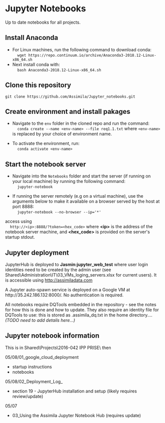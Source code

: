 # Jupyter Notebooks #
Up to date notebooks for all projects.

## Install Anaconda ##
- For Linux machines, run the following command to download conda:\
&nbsp;&nbsp;&nbsp;&nbsp;``` wget https://repo.continuum.io/archive/Anaconda3-2018.12-Linux-x86_64.sh ```
- Next install conda with:\
&nbsp;&nbsp;&nbsp;&nbsp;``` bash Anaconda3-2018.12-Linux-x86_64.sh ```

## Clone this repository ##
	git clone https://github.com/Assimila/Jupyter_notebooks.git 

## Create environment and install pakages ##
- Navigate to the ```env``` folder in the cloned repo and run the command:\
&nbsp;&nbsp;&nbsp;&nbsp;```conda create --name <env-name> --file req1.1.txt```
where ```<env-name>``` is replaced by your choice of environment name.

- To activate the environment, run:\
&nbsp;&nbsp;&nbsp;&nbsp;```conda activate <env-name> ```

## Start the notebook server ##
- Navigate into the ```Notebooks``` folder and start the server (if running on your local machine) by running the following command:\
&nbsp;&nbsp;&nbsp;&nbsp;```jupyter-notebook```
  
- If running the server remotely (e.g on a virtual machine), use the arguments below to make it available on a browser served by the host at port 8888:\
&nbsp;&nbsp;&nbsp;&nbsp;```jupyter-notebook --no-browser --ip='*' ```

access using\
&nbsp;&nbsp;&nbsp;&nbsp;```http://<ip>:8888/?token=<hex_code>```
where __\<ip>__ is the address of the notebook server machine, and __<hex_code>__ is provided on the server's startup stdout.

## Jupyter deployment ##
JupyterHub is deployed to **Jasmin:jupyter_web_test** where user login identities need to be created by the admin user (see Shared\Administration\IT\03_VMs_loging_servers.xlsx for current users). It is accessible using http://assimiladata.com
<p>A Jupyter auto-spawn service is deployed on a Google VM at http://35.242.186.132:8000/. No authentication is required.</p>
<p>All notebooks require DQTools embedded in the repository - see the notes for how this is done and how to update. They also require an identity file for DQTools to use: this is stored as .assimila_dq.txt in the home directory.... <i>(TODO need to add details here...)
</i></p>

## Jupyter notebook information ##
This is in Shared\Projects\2016-042 IPP PRISE\ then

05/08/01_google_cloud_deployment
* startup instructions
* notebooks

05/08/02_Deployment_Log_<latest>
* section 19 - JupyterHub installation and setup (likely requires review/update)
	
05/07
* 03_Using the Assimila Jupyter Notebook Hub (requires update)
